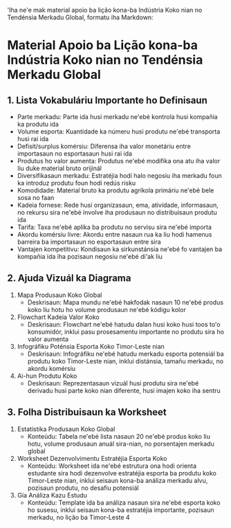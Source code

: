 'Iha ne'e mak material apoio ba lição kona-ba Indústria Koko nian no Tendénsia Merkadu Global, formatu iha Markdown:

# Material Apoio ba Lição kona-ba Indústria Koko nian no Tendénsia Merkadu Global

## 1. Lista Vokabuláriu Importante ho Definisaun

- Parte merkadu: Parte ida husi merkadu ne'ebé kontrola husi kompañia ka produtu ida
- Volume esporta: Kuantidade ka númeru husi produtu ne'ebé transporta husi rai ida
- Defisit/surplus komérsiu: Diferensa iha valor monetáriu entre importasaun no esportasaun husi rai ida
- Produtus ho valor aumenta: Produtus ne'ebé modifika ona atu iha valor liu duke material bruto orijinál
- Diversifikasaun merkadu: Estratéjia hodi halo negosiu iha merkadu foun ka introduz produtu foun hodi redús risku
- Komodidade: Material bruto ka produtu agríkola primáriu ne'ebé bele sosa no faan
- Kadeia fornese: Rede husi organizasaun, ema, atividade, informasaun, no rekursu sira ne'ebé involve iha produsaun no distribuisaun produtu ida
- Tarifa: Taxa ne'ebé aplika ba produtu no servisu sira ne'ebé importa
- Akordu komérsiu livre: Akordu entre nasaun rua ka liu hodi hamenus barreira ba importasaun no esportasaun entre sira
- Vantajen kompetitivu: Kondisaun ka sirkunstánsia ne'ebé fo vantajen ba kompañia ida iha pozisaun negosiu ne'ebé di'ak liu

## 2. Ajuda Vizuál ka Diagrama

1. Mapa Produsaun Koko Global
   - Deskrisaun: Mapa mundu ne'ebé hakfodak nasaun 10 ne'ebé produs koko liu hotu ho volume produsaun ne'ebé kódigu kolor
2. Flowchart Kadeia Valor Koko
   - Deskrisaun: Flowchart ne'ebé hatudu dalan husi koko husi toos to'o konsumidór, inklui pasu prosesamentu importante no produtu sira ho valor aumenta
3. Infográfiku Poténsia Esporta Koko Timor-Leste nian
   - Deskrisaun: Infográfiku ne'ebé hatudu merkadu esporta potensiál ba produtu koko Timor-Leste nian, inklui distánsia, tamañu merkadu, no akordu komérsiu
4. Ai-hun Produtu Koko
   - Deskrisaun: Reprezentasaun vizuál husi produtu sira ne'ebé derivadu husi parte koko nian diferente, husi imajen koko iha sentru

## 3. Folha Distribuisaun ka Worksheet

1. Estatístika Produsaun Koko Global
   - Konteúdu: Tabela ne'ebé lista nasaun 20 ne'ebé produs koko liu hotu, volume produsaun anuál sira-nian, no porsentajen merkadu global
2. Worksheet Dezenvolvimentu Estratéjia Esporta Koko
   - Konteúdu: Worksheet ida ne'ebé estrutura ona hodi orienta estudante sira hodi dezenvolve estratéjia esporta ba produtu koko Timor-Leste nian, inklui seisaun kona-ba análiza merkadu alvu, pozisaun produtu, no desafiu potensiál
3. Gía Análiza Kazu Estudu
   - Konteúdu: Template ida ba análiza nasaun sira ne'ebé esporta koko ho susesu, inklui seisaun kona-ba estratéjia importante, pozisaun merkadu, no lição ba Timor-Leste
4